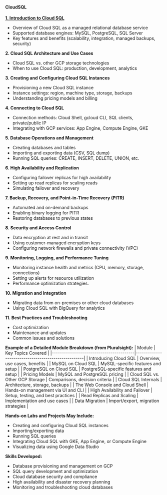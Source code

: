 #### CloudSQL

[**1. Introduction to Cloud SQL**](https://github.com/venkatsarath30/CloudSQL/blob/main/1-Introduction.md)
- Overview of Cloud SQL as a managed relational database service
- Supported database engines: MySQL, PostgreSQL, SQL Server
- Key features and benefits (scalability, integration, managed backups, security)

**2. Cloud SQL Architecture and Use Cases**
- Cloud SQL vs. other GCP storage technologies
- When to use Cloud SQL: production, development, analytics

**3. Creating and Configuring Cloud SQL Instances**
- Provisioning a new Cloud SQL instance
- Instance settings: region, machine type, storage, backups
- Understanding pricing models and billing

**4. Connecting to Cloud SQL**
- Connection methods: Cloud Shell, gcloud CLI, SQL clients, private/public IP
- Integrating with GCP services: App Engine, Compute Engine, GKE

**5. Database Operations and Management**
- Creating databases and tables
- Importing and exporting data (CSV, SQL dump)
- Running SQL queries: CREATE, INSERT, DELETE, UNION, etc.

**6. High Availability and Replication**
- Configuring failover replicas for high availability
- Setting up read replicas for scaling reads
- Simulating failover and recovery

**7. Backup, Recovery, and Point-in-Time Recovery (PITR)**
- Automated and on-demand backups
- Enabling binary logging for PITR
- Restoring databases to previous states

**8. Security and Access Control**
- Data encryption at rest and in transit
- Using customer-managed encryption keys
- Configuring network firewalls and private connectivity (VPC)

**9. Monitoring, Logging, and Performance Tuning**
- Monitoring instance health and metrics (CPU, memory, storage, connections)
- Setting up alerts for resource utilization
- Performance optimization strategies.

**10. Migration and Integration**
- Migrating data from on-premises or other cloud databases
- Using Cloud SQL with BigQuery for analytics

**11. Best Practices and Troubleshooting**
- Cost optimization
- Maintenance and updates
- Common issues and solutions

**Example of a Detailed Module Breakdown (from Pluralsight):**
| Module                                 | Key Topics Covered                                 |
|-----------------------------------------|----------------------------------------------------|
| Introducing Cloud SQL                   | Overview, use cases, benefits                      |
| MySQL on Cloud SQL                      | MySQL-specific features and setup                  |
| PostgreSQL on Cloud SQL                 | PostgreSQL-specific features and setup             |
| Pricing Models                          | MySQL and PostgreSQL pricing                       |
| Cloud SQL vs. Other GCP Storage         | Comparisons, decision criteria                     |
| Cloud SQL Internals                     | Architecture, storage, backups                     |
| The Web Console and Cloud Shell         | Hands-on management via UI and CLI                 |
| High Availability and Failover          | Setup, testing, and best practices                 |
| Read Replicas and Scaling               | Implementation and use cases                       |
| Data Migration                          | Import/export, migration strategies                |

**Hands-on Labs and Projects May Include:**
- Creating and configuring Cloud SQL instances
- Importing/exporting data
- Running SQL queries
- Integrating Cloud SQL with GKE, App Engine, or Compute Engine
- Visualizing data using Google Data Studio

**Skills Developed:**
- Database provisioning and management on GCP
- SQL query development and optimization
- Cloud database security and compliance
- High availability and disaster recovery planning
- Monitoring and troubleshooting cloud databases


